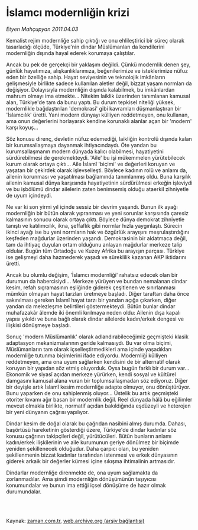 # İslamcı modernliğin krizi

*Etyen Mahçupyan 2011.04.03*

<td class="columnist-detail">
<p>Kemalist rejim modernliğe sahip çıktığı ve onu ehlileştirici bir süreç olarak tasarladığı ölçüde, Türkiye'nin dindar Müslümanları da kendilerini modernliğin dışında hayal ederek korumaya çalıştılar.</p>
<p>
<div id="haberMetinDiv">
<p> Ancak bu pek de gerçekçi bir yaklaşım değildi. Çünkü modernlik denen şey, günlük hayatımıza, alışkanlıklarımıza, beğenilerimize ve isteklerimize nüfuz eden bir özelliğe sahip. Hayat seviyesinin ve teknolojik imkânların gelişmesiyle birlikte sadece kullanılan aletler değil, bizzat yaşam normları da değişiyor. Dolayısıyla modernliğin dışında kalabilmek, bu imkânlardan mahrum olmayı ima etmekte... Nitekim laiklik üzerinden tanımlanan kamusal alan, Türkiye'de tam da bunu yaptı. Bu durum tepkisel niteliği yüksek, modernlikle bağdaştırılan 'demokrasi' gibi kavramları düşmanlaştıran bir 'İslamcılık' üretti. Yani modern dünyayı külliyen reddetmeyen, onu kullanan, ama onun değerlerini horlayarak kendine korunaklı alanlar açan bir 'modern' karşı koyuş...
<p>Söz konusu direnç, devletin nüfuz edemediği, laikliğin kontrolü dışında kalan bir kurumsallaşmaya dayanmak ihtiyacındaydı. Öte yandan bu kurumsallaşmanın modern dünyada kalıcı olabilmesi, hayatiyetini sürdürebilmesi de gerekmekteydi. 'Aile' bu işi mükemmelen yürütebilecek kurum olarak ortaya çıktı... Aile İslamî 'biçimi' ve değerleri koruyan ve yaşatan bir çekirdek olarak işlevselleşti. Böylece kadının rolü ve anlamı da, ailenin korunması ve yaşatılması bağlamında tanımlanmış oldu. Buna karşılık ailenin kamusal dünya karşısında hayatiyetinin sürdürülmesi erkeğin işleviydi ve bu işbölümü dindar ailelerin zaten benimsemiş olduğu ataerkil zihniyetle de uyum içindeydi.
<p>Ne var ki son yirmi yıl içinde sessiz bir devrim yaşandı. Bunun ilk ayağı modernliğin bir bütün olarak yıpranması ve yeni sorunlar karşısında çaresiz kalmasının sonucu olarak ortaya çıktı. Böylece dünya demokrat zihniyetle tanıştı ve katılımcılık, ikna, şeffaflık gibi normlar hızla yaygınlaştı. Sürecin ikinci ayağı ise bu yeni normların hak ve özgürlük arayışını meşrulaştırdığını keşfeden mağdurlar üzerinden yaşandı. Demokrasinin bir aldatmaca değil, tam da ihtiyaç duyulan ortam olduğunu anlayan mağdurlar merkeze talip oldular. Bugün tüm Ortadoğu ve Kuzey Afrika bu arayışın parçası. Türkiye ise gelişmeyi daha hazmederek yaşadı ve süreklilik kazanan AKP iktidarını üretti.
<p>Ancak bu olumlu değişim, 'İslamcı modernliği' rahatsız edecek olan bir durumun da habercisiydi... Merkeze yürüyen ve bundan nemalanan dindar kesim, refah sıçramasının eşliğinde giderek çeşitlenen ve sınırlanması mümkün olmayan hayat tarzları üretmeye başladı. Diğer taraftan daha önce sakınılması gereken İslamî hayat tarzı bir yandan açığa çıkarken, diğer yandan da melezleşme belirtileri göstermekteydi. Bütün bunlar dindar muhafazakâr âlemde iki önemli kırılmaya neden oldu: Ailenin dışa kapalı yapısı yıkıldı ve buna bağlı olarak dindar ailelerde kadın/erkek dengesi ve ilişkisi dönüşmeye başladı.
<p>Sonuç 'modern Müslümanlık' olarak adlandırabileceğimiz geçmişteki klasik adaptasyon mekanizmalarının geride kalmasıydı. Bu var olma biçimi, Müslümanların tam olarak içselleştirmedikleri ama içinde yaşadıkları modernliğe tutunma biçimlerini ifade ediyordu. Modernliği külliyen reddetmeyen, ama ona uyum sağlarken kendisini de bir alternatif olarak koruyan bir yapıdan söz etmiş oluyorduk. Oysa bugün farklı bir durum var... Ekonomik ve siyasî açıdan merkeze yürürken, kendi sosyal ve kültürel damgasını kamusal alana vuran bir toplumsallaşmadan söz ediyoruz. Diğer bir deyişle artık İslamî kesim modernliğe adapte olmuyor, onu dönüştürüyor. Bunu yaparken de onu sahiplenmiş oluyor... Üstelik bu artık geçmişteki otoriter kıvamı ağır basan bir modernlik değil. Reel dünyada hâlâ bu eğilimler mevcut olmakla birlikte, normatif açıdan bakıldığında eşdüzeyli ve heterojen bir yeni dünyanın çağrısı yapılıyor.
<p>Dindar kesim de doğal olarak bu çağrıdan nasibini almış durumda. Dahası, başörtüsü hareketinin gösterdiği üzere, Türkiye'de dindar kadınlar söz konusu çağrının takipçileri değil, yürütücüleri. Bütün bunların anlamı kadın/erkek ilişkilerinin ve aile kurumunun geriye dönülmez bir biçimde yeniden şekillenecek olduğudur. Daha çarpıcı olan, bu yeniden şekillenmenin bizzat kadınlar tarafından istenmesi ve erkek dünyasının giderek arkaik bir değerler kümesi içine sıkışma ihtimalinin artmasıdır.
<p>Dindarlar modernliğe direnmekte de, ona uyum sağlamakta da zorlanmadılar. Ama şimdi modernliğin dönüşümünün taşıyıcısı konumundalar ve bunun ima ettiği içsel dönüşüme de hazır olmak durumundalar. </p></p></p></p></p></p></p></div>
</p>


<p><br>
		 </br></p></td>

Kaynak: [zaman.com.tr](http://zaman.com.tr/yazar.do?yazino=1116644), [web.archive.org (arşiv bağlantısı)](http://web.archive.org/web/20120113123421/http://www.zaman.com.tr/yazar.do?yazino=1116644)
